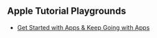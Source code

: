 ## Apple Tutorial Playgrounds

- [Get Started with Apps & Keep Going with Apps](https://support.apple.com/en-am/guide/playgrounds-ipad/itc2b8af4dg8/ipados)
